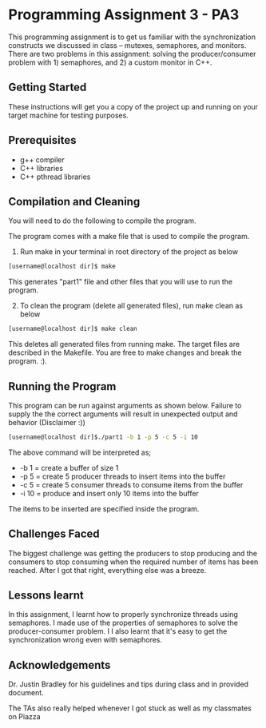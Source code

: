 # Programming Assignment 3 - PA3

This programming assignment is to get us familiar with the synchronization 
constructs we discussed in class – mutexes, semaphores, and monitors. There 
are two problems in this assignment: solving the producer/consumer problem 
with 1) semaphores, and 2) a custom monitor in C++.


## Getting Started

These instructions will get you a copy of the project up and running on your 
target machine for testing purposes.

## Prerequisites

- g++ compiler
- C++ libraries
- C++ pthread libraries

## Compilation and Cleaning

You will need to do the following to compile the program.

The program comes with a make file that is used to compile the program.

1. Run make in your terminal in root directory of the project as below

```sh
[username@localhost dir]$ make
```

This generates "part1" file and other files that you will use to run the 
program.

2. To clean the program (delete all generated files), run make clean as below

```sh
[username@localhost dir]$ make clean
```

This deletes all generated files from running make. The target files are 
described in the Makefile. You are free to make changes and break the program.
:).

## Running the Program

This program can be run against arguments as shown below. Failure to supply the 
the correct arguments will result in unexpected output and behavior (Disclaimer :))


```sh
[username@localhost dir]$./part1 -b 1 -p 5 -c 5 -i 10
```
The above command will be interpreted as;
- -b 1 = create a buffer of size 1
- -p 5 = create 5 producer threads to insert items into the buffer
- -c 5 = create 5 consumer threads to consume items from the buffer
- -i 10 = produce and insert only 10 items into the buffer

The items to be inserted are specified inside the program.


## Challenges Faced

The biggest challenge was getting the producers to stop producing and the consumers
to stop consuming when the required number of items has been reached. After I got
that right, everything else was a breeze.
 

## Lessons learnt

In this assignment, I learnt how to properly synchronize threads using semaphores. I
made use of the properties of semaphores to solve the producer-consumer problem. I
I also learnt that it's easy to get the synchronization wrong even with semaphores.

## Acknowledgements

Dr. Justin Bradley for his guidelines and tips during class and in provided document.

The TAs also really helped whenever I got stuck as well as my classmates on Piazza
